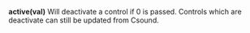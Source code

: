 <a name="active"></a>**active(val)** Will deactivate a control if 0 is passed. Controls which are deactivate can still be updated from Csound.
